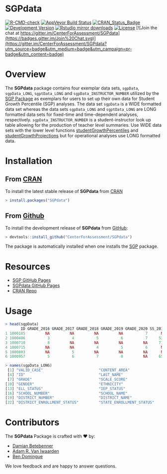 SGPdata
=======


[![R-CMD-check](https://github.com/CenterForAssessment/SGPdata/workflows/R-CMD-check/badge.svg)](https://github.com/CenterForAssessment/SGPdata/actions)
[![AppVeyor Build Status](https://ci.appveyor.com/api/projects/status/github/centerforassessment/SGPdata?branch=master&svg=true)](https://ci.appveyor.com/project/centerforassessment/SGPdata)
[![CRAN_Status_Badge](https://www.r-pkg.org/badges/version/SGPdata)](https://cran.r-project.org/package=SGPdata)
[![Development Version](https://img.shields.io/badge/devel-28.0--0.0-brightgreen.svg)](https://github.com/CenterForAssessment/SGPdata)
[![Rstudio mirror downloads](https://cranlogs.r-pkg.org/badges/grand-total/SGPdata)](https://github.com/metacran/cranlogs.app)
[![License](https://img.shields.io/badge/license-GPL%203-brightgreen.svg?style=flat)](https://github.com/CenterForAssessment/SGPdata/blob/master/LICENSE.md)
[![Join the chat at https://gitter.im/CenterForAssessment/SGPdata](https://badges.gitter.im/Join%20Chat.svg)](https://gitter.im/CenterForAssessment/SGPdata?utm_source=badge&utm_medium=badge&utm_campaign=pr-badge&utm_content=badge)


# Overview

The **SGPdata** package contains four exemplar data sets, `sgpData`,  `sgpData_LONG`, `sgptData_LONG` and `sgpData_INSTRUCTOR_NUMBER`
utilized by the [SGP Package](https://CenterForAssessment.github.io/SGP/) as exemplars for users to set up their own data for Student Growth Percentile (SGP) analyses.
The data set `sgpData` is a WIDE formatted data set whereas the data sets `sgpData_LONG` and `sgptData_LONG` are LONG formatted data sets
for fixed-time and time-dependent analyses, respectively. `sgpData_INSTRUCTOR_NUMBER` is a student-instructor look up table allowing for the production of
teacher level summaries. Use WIDE data sets with the lower level functions
[studentGrowthPercentiles](https://github.com/CenterForAssessment/SGP/blob/master/R/studentGrowthPercentiles.R) and
[studentGrowthProjections](https://github.com/CenterForAssessment/SGP/blob/master/R/studentGrowthProjections.R) but for operational
analyses use LONG formatted data.


# Installation

## From [CRAN](https://CRAN.R-project.org/package=SGPdata)

To install the latest stable release of **SGPdata** from [CRAN](https://CRAN.R-project.org/package=SGPdata)

```R
> install.packages("SGPdata")
```

## From [Github](https://github.com/CenterForAssessment/SGPdata/)

To install the development release of **SGPdata** from [GitHub](https://github.com/CenterForAssessment/SGPdata/):

```R
> devtools::install_github("CenterForAssessment/SGPdata")
```

The package is automatically installed when one installs the [SGP](https://github.com/CenterForAssessment/SGP/) package.


# Resources

* [SGP GitHub Pages](https://sgp.io)
* [SGPdata GitHub Pages](https://CenterForAssessment.github.io/SGPdata)
* [CRAN Repo](https://CRAN.R-project.org/package=SGPdata)


# Usage

```R
> head(sgpData)
       ID GRADE_2016 GRADE_2017 GRADE_2018 GRADE_2019 GRADE_2020 SS_2016 SS_2017 SS_2018 SS_2019 SS_2020
1 1000185         NA         NA         NA         NA          7      NA      NA      NA      NA     520
2 1000486          3          4          5          6          7     524     548     607     592     656
3 1000710          8         NA         NA         NA         NA     713      NA      NA      NA      NA
4 1000715         NA         NA          4          5          6      NA      NA     469     492     551
5 1000803         NA          5         NA         NA         NA      NA     558      NA      NA      NA
6 1000957          5          6          7          8         NA     651     660     666     663      NA
```

```R
> names(sgpData_LONG)
 [1] "VALID_CASE"                         "CONTENT_AREA"                       "YEAR"
 [4] "ID"                                 "LAST_NAME"                          "FIRST_NAME"
 [7] "GRADE"                              "SCALE_SCORE"                        "ACHIEVEMENT_LEVEL"
[10] "GENDER"                             "ETHNICITY"                          "FREE_REDUCED_LUNCH_STATUS"
[13] "ELL_STATUS"                         "IEP_STATUS"                         "GIFTED_AND_TALENTED_PROGRAM_STATUS"
[16] "SCHOOL_NUMBER"                      "SCHOOL_NAME"                        "EMH_LEVEL"
[19] "DISTRICT_NUMBER"                    "DISTRICT_NAME"                      "SCHOOL_ENROLLMENT_STATUS"
[22] "DISTRICT_ENROLLMENT_STATUS"         "STATE_ENROLLMENT_STATUS"
```


# Contributors

The **SGPdata** Package is crafted with :heart: by:

* [Damian Betebenner](https://github.com/dbetebenner)
* [Adam R. Van Iwaarden](https://github.com/adamvi)
* [Ben Domingue](https://github.com/ben-domingue)

We love feedback and are happy to answer questions.
